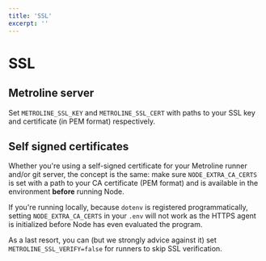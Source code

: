 ```yaml
---
title: 'SSL'
excerpt: ''
---
```


# SSL

## Metroline server

Set `METROLINE_SSL_KEY` and `METROLINE_SSL_CERT` with paths to your SSL key and certificate (in PEM format) respectively.

## Self signed certificates

Whether you're using a self-signed certificate for your Metroline runner and/or git server, the concept is the same: make sure `NODE_EXTRA_CA_CERTS` is set with a path to your CA certificate (PEM format) and is available in the environment **before** running Node.

If you're running locally, because `dotenv` is registered programmatically, setting `NODE_EXTRA_CA_CERTS` in your `.env` will not work as the HTTPS agent is initialized before Node has even evaluated the program.

As a last resort, you can (but we strongly advice against it) set `METROLINE_SSL_VERIFY=false` for runners to skip SSL verification.
